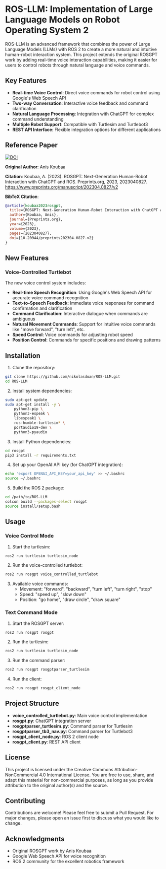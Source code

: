 # ROS-LLM: Implementation of Large Language Models on Robot Operating System 2

ROS-LLM is an advanced framework that combines the power of Large Language Models (LLMs) with ROS 2 to create a more natural and intuitive human-robot interaction system. This project extends the original ROSGPT work by adding real-time voice interaction capabilities, making it easier for users to control robots through natural language and voice commands.

## Key Features

- **Real-time Voice Control**: Direct voice commands for robot control using Google's Web Speech API
- **Two-way Conversation**: Interactive voice feedback and command clarification
- **Natural Language Processing**: Integration with ChatGPT for complex command understanding
- **Multiple Robot Support**: Compatible with Turtlesim and Turtlebot3
- **REST API Interface**: Flexible integration options for different applications

## Reference Paper

[![DOI](https://img.shields.io/badge/DOI-10.20944%2Fpreprints202304.0827.v2-blue)](https://www.preprints.org/manuscript/202304.0827/v2)

**Original Author**: Anis Koubaa

**Citation**: Koubaa, A. (2023). ROSGPT: Next-Generation Human-Robot Interaction with ChatGPT and ROS. Preprints.org, 2023, 2023040827.
https://www.preprints.org/manuscript/202304.0827/v2

**BibTeX Citation**:

```bibtex
@article{koubaa2023rosgpt,
  title={ROSGPT: Next-Generation Human-Robot Interaction with ChatGPT and ROS},
  author={Koubaa, Anis},
  journal={Preprints.org},
  year={2023},
  volume={2023},
  pages={2023040827},
  doi={10.20944/preprints202304.0827.v2}
}
```

## New Features

### Voice-Controlled Turtlebot

The new voice control system includes:

- **Real-time Speech Recognition**: Using Google's Web Speech API for accurate voice command recognition
- **Text-to-Speech Feedback**: Immediate voice responses for command confirmation and clarification
- **Command Clarification**: Interactive dialogue when commands are ambiguous
- **Natural Movement Commands**: Support for intuitive voice commands like "move forward", "turn left", etc.
- **Speed Control**: Voice commands for adjusting robot speed
- **Position Control**: Commands for specific positions and drawing patterns

## Installation

1. Clone the repository:
```bash
git clone https://github.com/nikolasdoan/ROS-LLM.git
cd ROS-LLM
```

2. Install system dependencies:
```bash
sudo apt-get update
sudo apt-get install -y \
    python3-pip \
    python3-espeak \
    libespeak1 \
    ros-humble-turtlesim* \
    portaudio19-dev \
    python3-pyaudio
```

3. Install Python dependencies:
```bash
cd rosgpt
pip3 install -r requirements.txt
```

4. Set up your OpenAI API key (for ChatGPT integration):
```bash
echo 'export OPENAI_API_KEY=your_api_key' >> ~/.bashrc
source ~/.bashrc
```

5. Build the ROS 2 package:
```bash
cd /path/to/ROS-LLM
colcon build --packages-select rosgpt
source install/setup.bash
```

## Usage

### Voice Control Mode

1. Start the turtlesim:
```bash
ros2 run turtlesim turtlesim_node
```

2. Run the voice-controlled turtlebot:
```bash
ros2 run rosgpt voice_controlled_turtlebot
```

3. Available voice commands:
   - Movement: "forward", "backward", "turn left", "turn right", "stop"
   - Speed: "speed up", "slow down"
   - Position: "go home", "draw circle", "draw square"

### Text Command Mode

1. Start the ROSGPT server:
```bash
ros2 run rosgpt rosgpt
```

2. Run the turtlesim:
```bash
ros2 run turtlesim turtlesim_node
```

3. Run the command parser:
```bash
ros2 run rosgpt rosgptparser_turtlesim
```

4. Run the client:
```bash
ros2 run rosgpt rosgpt_client_node
```

## Project Structure

- **voice_controlled_turtlebot.py**: Main voice control implementation
- **rosgpt.py**: ChatGPT integration server
- **rosgptparser_turtlesim.py**: Command parser for Turtlesim
- **rosgptparser_tb3_nav.py**: Command parser for Turtlebot3
- **rosgpt_client_node.py**: ROS 2 client node
- **rosgpt_client.py**: REST API client

## License

This project is licensed under the Creative Commons Attribution-NonCommercial 4.0 International License. You are free to use, share, and adapt this material for non-commercial purposes, as long as you provide attribution to the original author(s) and the source.

## Contributing

Contributions are welcome! Please feel free to submit a Pull Request. For major changes, please open an issue first to discuss what you would like to change.

## Acknowledgments

- Original ROSGPT work by Anis Koubaa
- Google Web Speech API for voice recognition
- ROS 2 community for the excellent robotics framework
